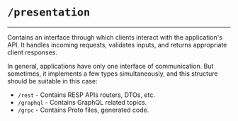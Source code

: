# `/presentation`

---

Contains an interface through which clients interact with the application's API. It handles incoming requests, validates inputs, and returns appropriate client responses.

In general, applications have only one interface of communication. But sometimes, it implements a few types simultaneously, and this structure should be suitable in this case:

* `/rest` - Contains RESP APIs routers, DTOs, etc.
* `/graphql` - Contains GraphQL related topics.
* `/grpc` - Contains Proto files, generated code.